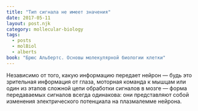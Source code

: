 ```yaml
---
title: "Тип сигнала не имеет значения"
date: 2017-05-11
layout: post.njk
category: mollecular-biology
tags:
  - posts
  - molBiol
  - alberts
book: "Брюс Альбертс. Основы молекулярной биологии клетки"
---
```


Независимо от того, какую информацию передает нейрон — будь это зрительная информация от глаза, моторная команда к мышцам или один из этапов сложной цепи обработки сигналов в мозге — форма передаваемых сигналов всегда одинакова: они представляют собой изменения электрического потенциала на плазмалемме нейрона.
